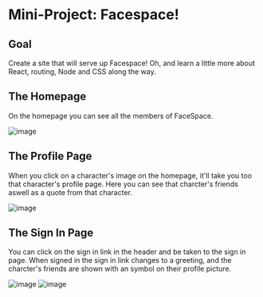 # Mini-Project: Facespace!

## Goal

Create a site that will serve up Facespace! Oh, and learn a little more about React, routing, Node and CSS along the way.

## The Homepage

On the homepage you can see all the members of FaceSpace.

![image](https://user-images.githubusercontent.com/69764797/170743592-05b8b17a-3238-4237-81b8-c46c7197019f.png)

## The Profile Page

When you click on a character's image on the homepage, it'll take you too that character's profile page.
Here you can see that charcter's friends aswell as a quote from that character.

![image](https://user-images.githubusercontent.com/69764797/170744238-9f060119-85c1-4f2d-91b1-a46e6290afdd.png)

## The Sign In Page

You can click on the sign in link in the header and be taken to the sign in page. When signed in the sign in link changes to a greeting, and the charcter's friends are shown with an symbol on their profile picture.

![image](https://user-images.githubusercontent.com/69764797/170751154-17f89de2-d2f5-4a60-9aac-1e824834f25b.png)
![image](https://user-images.githubusercontent.com/69764797/170753854-146dc6d3-1bda-4d22-9606-f7bbd265ca21.png)
